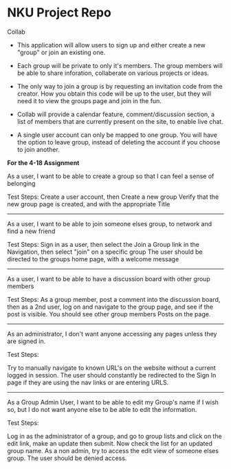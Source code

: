# NKU Project Repo

Collab

- This application will allow users to sign up and either create a new "group" or join an existing one.

- Each group will be private to only it's members. The group members will be able to share inforation, collaberate on
various projects or ideas.

- The only way to join a group is by requesting an invitation code from the creator. How you obtain this code will be up to the user, but they will need it to view the groups page and join in the fun.

- Collab will provide a calendar feature, comment/discussion section, a list of members that are currently present on the site, to enable live chat. 

- A single user account can only be mapped to one group. You will have the option to leave group, instead of deleting the account if you choose to join another.




**For the 4-18 Assignment**

 As a user, I want to be able to create a group so that I can feel a sense of belonging
   
  
Test Steps:
Create a user account, then Create a new group
Verify that the new group page is created, and 
with the appropriate Title


----

As a user, I want to be able to join someone elses group, to network and find a new friend


Test Steps:
Sign in as a user, then select the Join a Group link
in the Navigation, then select "join" on a specific group
The user should be directed to the groups home page, with a
welcome message
    
----

As a user, I want to be able to have a discussion board with other group members

Test Steps:
As a group member, post a comment into the discussion board,
then as a 2nd user, log on and navigate to the group page,
and see if the post is visible. You should see other group 
members Posts on the page.


----

As an administrator, I don't want anyone accessing any pages unless they are signed in.


Test Steps:

Try to manually navigate to known URL's on the website without 
a current logged in session.
The user should constantly be redirected to the Sign In page if they
are using the nav links or are entering URLS.


----

As a Group Admin User, I want to be able to edit my Group's name if I wish so,
but I do not want anyone else to be able to edit the information.

Test Steps:

Log in as the administrator of a group, and go to group lists and click on 
the edit link, make an update then submit. Now check the list for an updated group name.
As a non admin, try to access the edit view of someone elses group. The user should be
denied access.
